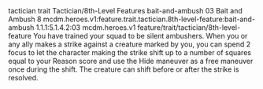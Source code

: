 <ability>
  <metadata>
    <class>tactician</class>
    <feature_type>trait</feature_type>
    <file_dpath>Tactician/8th-Level Features</file_dpath>
    <item_id>bait-and-ambush</item_id>
    <item_index>03</item_index>
    <item_name>Bait and Ambush</item_name>
    <level>8</level>
    <scc>mcdm.heroes.v1:feature.trait.tactician.8th-level-feature:bait-and-ambush</scc>
    <scdc>1.1.1:5.1.4.2:03</scdc>
    <source>mcdm.heroes.v1</source>
    <type>feature/trait/tactician/8th-level-feature</type>
  </metadata>
  <effects>
    <effect type="mundane">You have trained your squad to be silent ambushers.</effect>
    <effect type="mundane" name="Mark Benefit">When you or any ally makes a strike against a creature marked by you, you can spend 2 focus to let the character making the strike shift up to a number of squares equal to your Reason score and use the Hide maneuver as a free maneuver once during the shift. The creature can shift before or after the strike is resolved.</effect>
  </effects>
</ability>
